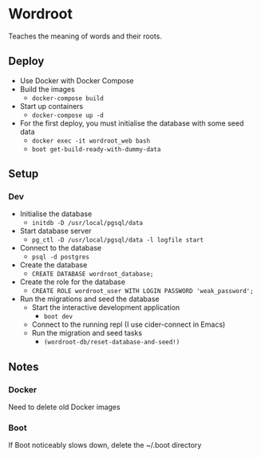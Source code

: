 # Wordroot
Teaches the meaning of words and their roots.

## Deploy
- Use Docker with Docker Compose
- Build the images
    - `docker-compose build`
- Start up containers
    - `docker-compose up -d`
- For the first deploy, you must initialise the database with some seed data
    - `docker exec -it wordroot_web bash`
    - `boot get-build-ready-with-dummy-data`

## Setup
### Dev
- Initialise the database
    * `initdb -D /usr/local/pgsql/data`
- Start database server
    * `pg_ctl -D /usr/local/pgsql/data -l logfile start`
- Connect to the database
    * `psql -d postgres`
- Create the database
    * `CREATE DATABASE wordroot_database;`
- Create the role for the database
    * `CREATE ROLE wordroot_user WITH LOGIN PASSWORD 'weak_password';`
- Run the migrations and seed the database
    * Start the interactive development application
        - `boot dev`
    * Connect to the running repl (I use cider-connect in Emacs)
    * Run the migration and seed tasks
        - `(wordroot-db/reset-database-and-seed!)`

## Notes
### Docker
Need to delete old Docker images

### Boot
If Boot noticeably slows down, delete the ~/.boot directory
